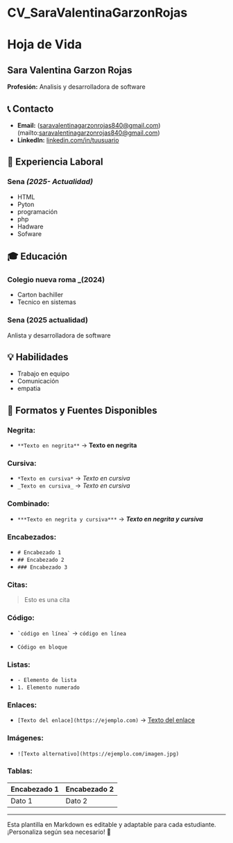 # CV_SaraValentinaGarzonRojas
# Hoja de Vida

## Sara Valentina Garzon Rojas
**Profesión:** Analisis y desarrolladora de software 

## 📞 Contacto 
- **Email:** (saravalentinagarzonrojas840@gmail.com) (mailto:saravalentinagarzonrojas840@gmail.com)
- **LinkedIn:** [linkedin.com/in/tuusuario](https://linkedin.com/in/tuusuario)

## 🏢 Experiencia Laboral
### **Sena** _(2025- Actualidad)_
- HTML
- Pyton
- programación
- php
- Hadware
- Sofware




## 🎓 Educación
### **Colegio nueva roma** _(2024)
- Carton bachiller 
- Tecnico en sistemas
### Sena (2025 actualidad)
Anlista y desarrolladora de software 


## 💡 Habilidades
- Trabajo en equipo 
- Comunicación 
- empatia


## 🎨 Formatos y Fuentes Disponibles

### **Negrita:**
- `**Texto en negrita**` → **Texto en negrita**

### **Cursiva:**
- `*Texto en cursiva*` → *Texto en cursiva*
- `_Texto en cursiva_` → _Texto en cursiva_

### **Combinado:**
- `***Texto en negrita y cursiva***` → ***Texto en negrita y cursiva***

### **Encabezados:**
- `# Encabezado 1`
- `## Encabezado 2`
- `### Encabezado 3`

### **Citas:**
> Esto es una cita

### **Código:**
- `` `código en línea` `` → `código en línea`
- ```
  Código en bloque
  ```

### **Listas:**
- `- Elemento de lista`
- `1. Elemento numerado`

### **Enlaces:**
- `[Texto del enlace](https://ejemplo.com)` → [Texto del enlace](https://ejemplo.com)

### **Imágenes:**
- `![Texto alternativo](https://ejemplo.com/imagen.jpg)`

### **Tablas:**
| Encabezado 1 | Encabezado 2 |
|-------------|-------------|
| Dato 1     | Dato 2      |

---

Esta plantilla en Markdown es editable y adaptable para cada estudiante. ¡Personaliza según sea necesario! 🎯

